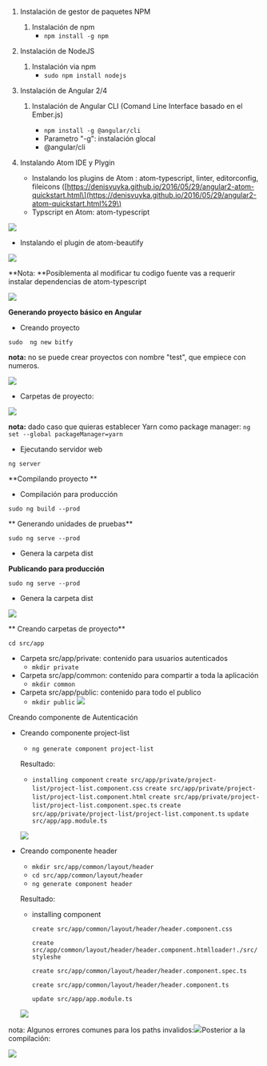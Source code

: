 1. Instalación de gestor de paquetes NPM
   1. Instalación de npm
      * `npm install -g npm`
2. Instalación de NodeJS
   1. Instalación via npm
      * `sudo npm install nodejs`
3. Instalación de Angular 2/4

   1. Instalación de Angular CLI \(Comand Line Interface basado en el Ember.js\)

      * `npm install -g @angular/cli`
      * Parametro "-g": instalación glocal
      * @angular/cli

4. Instalando Atom IDE y Plygin

   * Instalando los plugins de Atom : atom-typescript, linter, editorconfig, fileicons \([https://denisvuyka.github.io/2016/05/29/angular2-atom-quickstart.html\](https://denisvuyka.github.io/2016/05/29/angular2-atom-quickstart.html%29\)
   * Typscript en Atom: atom-typescript

![](/assets/screenshot_typescript_plugin_install_on_atom.png)

* Instalando el plugin de atom-beautify

![](/assets/screenshots_atom_install_plugin_atom-beautify.png)

**Nota: **Posiblementa al modificar tu codigo fuente vas a requerir instalar dependencias de atom-typescript

![](/assets/atom_plugin_linter_install_dep.png)

**Generando proyecto básico en Angular**

* Creando proyecto

`sudo  ng new bitfy`

**nota:** no se puede crear proyectos con nombre "test", que empiece con numeros.

![](/assets/screeshots_projects_name_invalids.png)

* Carpetas de proyecto:

![](/assets/screenshots_folder_project_test1.png)

**nota:** dado caso que quieras establecer Yarn como package manager: `ng set --global packageManager=yarn`

* Ejecutando servidor web

`ng server`

**Compilando proyecto **

* Compilación para producción

`sudo ng build --prod`

** Generando unidades de pruebas**

`sudo ng serve --prod`

* Genera la carpeta dist

**Publicando para producción**

`sudo ng serve --prod`

* Genera la carpeta dist

![](/assets/screehshot_folder_after_build_prod.png)

** Creando carpetas de proyecto**

`cd src/app`

* Carpeta src/app/private: contenido para usuarios autenticados
  * `mkdir private`
* Carpeta src/app/common: contenido para compartir a toda la aplicación
  * `mkdir common`
* Carpeta src/app/public: contenido para todo el publico
  * `mkdir public`
    ![](/assets/screen_project_folders_app.png)

Creando componente de Autenticación

* Creando componente project-list

  * `ng generate component project-list`

  Resultado:

  * `installing component`
    `create src/app/private/project-list/project-list.component.css`
    `create src/app/private/project-list/project-list.component.html`
    `create src/app/private/project-list/project-list.component.spec.ts`
    `create src/app/private/project-list/project-list.component.ts`
    `update src/app/app.module.ts`

  ![](/assets/screenshot_project-list.png)

* Creando componente header

  * `mkdir src/app/common/layout/header`
  * `cd src/app/common/layout/header` 
  * `ng generate component header`

  Resultado:

  * installing component

    `create src/app/common/layout/header/header.component.css`

    `create src/app/common/layout/header/header.component.htmlloader!./src/styleshe`

    `create src/app/common/layout/header/header.component.spec.ts`

    `create src/app/common/layout/header/header.component.ts`

    `update src/app/app.module.ts`

  ![](/assets/screenshot_project_folder_header.png)

nota: Algunos errores comunes para los paths invalidos:![](/assets/screenshots_paths_invalid.png)Posterior a la compilación:

![](/assets/screenshots_errors_ng.png)

